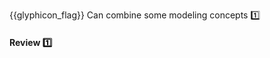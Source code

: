 <span id="outcomes">{{glyphicon_flag}} Can combine some modeling concepts :one:</span>

<div id="title">

#### Review :one:

</div>

<div id="body">



</div>

<div id="extras">

<include src="exercises.md" />

</div>